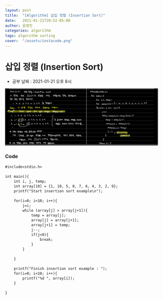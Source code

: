 ```yaml
---
layout: post
title:  "[Algorithm] 삽입 정렬 (Insertion Sort)"
date:   2021-01-21T20:52-05:00
author: 윤영진
categories: algorithm 
tags: algorithm sorting
cover:  "/assets/instacode.png"
---
```

# 삽입 정렬 (Insertion Sort)

* 공부 날짜 : 2021-01-21 오후 8시

![Alt text](/assets/algorithm/2021-01-21_insertion_sort.png "필기")

### Code

```
#include<stdio.h>

int main(){
    int i, j, temp;
    int array[10] = {1, 10, 5, 8, 7, 6, 4, 3, 2, 9};
    printf("Start insertion sort example\n");

    for(i=0; i<10; i++){
        j=i;
        while (array[j] > array[j+1]){
            temp = array[j];
            array[j] = array[j+1];
            array[j+1] = temp;
            j--;
            if(j<0){
                break;
            }
        }
        
    }

    printf("Finish insertion sort example : ");
    for(i=0; i<10; i++){
        printf("%d ", array[i]);
    }

}
```

